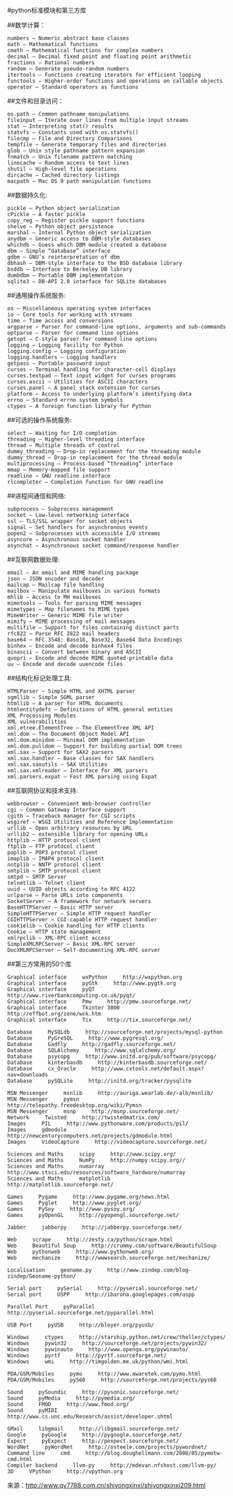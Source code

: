 #python标准模块和第三方库

##数学计算：

    numbers — Numeric abstract base classes
    math — Mathematical functions
    cmath — Mathematical functions for complex numbers
    decimal — Decimal fixed point and floating point arithmetic
    fractions — Rational numbers
    random — Generate pseudo-random numbers
    itertools — Functions creating iterators for efficient looping
    functools — Higher-order functions and operations on callable objects
    operator — Standard operators as functions

##文件和目录访问：

    os.path — Common pathname manipulations
    fileinput — Iterate over lines from multiple input streams
    stat — Interpreting stat() results
    statvfs — Constants used with os.statvfs()
    filecmp — File and Directory Comparisons
    tempfile — Generate temporary files and directories
    glob — Unix style pathname pattern expansion
    fnmatch — Unix filename pattern matching
    linecache — Random access to text lines
    shutil — High-level file operations
    dircache — Cached directory listings
    macpath — Mac OS 9 path manipulation functions

##数据持久化:

    pickle — Python object serialization
    cPickle — A faster pickle
    copy_reg — Register pickle support functions
    shelve — Python object persistence
    marshal — Internal Python object serialization
    anydbm — Generic access to DBM-style databases
    whichdb — Guess which DBM module created a database
    dbm — Simple “database” interface
    gdbm — GNU’s reinterpretation of dbm
    dbhash — DBM-style interface to the BSD database library
    bsddb — Interface to Berkeley DB library
    dumbdbm — Portable DBM implementation
    sqlite3 — DB-API 2.0 interface for SQLite databases


##通用操作系统服务:

    os — Miscellaneous operating system interfaces
    io — Core tools for working with streams
    time — Time access and conversions
    argparse — Parser for command-line options, arguments and sub-commands
    optparse — Parser for command line options
    getopt — C-style parser for command line options
    logging — Logging facility for Python
    logging.config — Logging configuration
    logging.handlers — Logging handlers
    getpass — Portable password input
    curses — Terminal handling for character-cell displays
    curses.textpad — Text input widget for curses programs
    curses.ascii — Utilities for ASCII characters
    curses.panel — A panel stack extension for curses
    platform — Access to underlying platform’s identifying data
    errno — Standard errno system symbols
    ctypes — A foreign function library for Python

##可选的操作系统服务:

    select — Waiting for I/O completion
    threading — Higher-level threading interface
    thread — Multiple threads of control
    dummy_threading — Drop-in replacement for the threading module
    dummy_thread — Drop-in replacement for the thread module
    multiprocessing — Process-based “threading” interface
    mmap — Memory-mapped file support
    readline — GNU readline interface
    rlcompleter — Completion function for GNU readline


##进程间通信和网络:

    subprocess — Subprocess management
    socket — Low-level networking interface
    ssl — TLS/SSL wrapper for socket objects
    signal — Set handlers for asynchronous events
    popen2 — Subprocesses with accessible I/O streams
    asyncore — Asynchronous socket handler
    asynchat — Asynchronous socket command/response handler


##互联网数据处理:

    email — An email and MIME handling package
    json — JSON encoder and decoder
    mailcap — Mailcap file handling
    mailbox — Manipulate mailboxes in various formats
    mhlib — Access to MH mailboxes
    mimetools — Tools for parsing MIME messages
    mimetypes — Map filenames to MIME types
    MimeWriter — Generic MIME file writer
    mimify — MIME processing of mail messages
    multifile — Support for files containing distinct parts
    rfc822 — Parse RFC 2822 mail headers
    base64 — RFC 3548: Base16, Base32, Base64 Data Encodings
    binhex — Encode and decode binhex4 files
    binascii — Convert between binary and ASCII
    quopri — Encode and decode MIME quoted-printable data
    uu — Encode and decode uuencode files


##结构化标记处理工具:

    HTMLParser — Simple HTML and XHTML parser
    sgmllib — Simple SGML parser
    htmllib — A parser for HTML documents
    htmlentitydefs — Definitions of HTML general entities
    XML Processing Modules
    XML vulnerabilities
    xml.etree.ElementTree — The ElementTree XML API
    xml.dom — The Document Object Model API
    xml.dom.minidom — Minimal DOM implementation
    xml.dom.pulldom — Support for building partial DOM trees
    xml.sax — Support for SAX2 parsers
    xml.sax.handler — Base classes for SAX handlers
    xml.sax.saxutils — SAX Utilities
    xml.sax.xmlreader — Interface for XML parsers
    xml.parsers.expat — Fast XML parsing using Expat


##互联网协议和技术支持:

    webbrowser — Convenient Web-browser controller
    cgi — Common Gateway Interface support
    cgitb — Traceback manager for CGI scripts
    wsgiref — WSGI Utilities and Reference Implementation
    urllib — Open arbitrary resources by URL
    urllib2 — extensible library for opening URLs
    httplib — HTTP protocol client
    ftplib — FTP protocol client
    poplib — POP3 protocol client
    imaplib — IMAP4 protocol client
    nntplib — NNTP protocol client
    smtplib — SMTP protocol client
    smtpd — SMTP Server
    telnetlib — Telnet client
    uuid — UUID objects according to RFC 4122
    urlparse — Parse URLs into components
    SocketServer — A framework for network servers
    BaseHTTPServer — Basic HTTP server
    SimpleHTTPServer — Simple HTTP request handler
    CGIHTTPServer — CGI-capable HTTP request handler
    cookielib — Cookie handling for HTTP clients
    Cookie — HTTP state management
    xmlrpclib — XML-RPC client access
    SimpleXMLRPCServer — Basic XML-RPC server
    DocXMLRPCServer — Self-documenting XML-RPC server

##第三方常用的50个库

    Graphical interface     wxPython     http://wxpython.org    
    Graphical interface     pyGtk     http://www.pygtk.org    
    Graphical interface     pyQT     http://www.riverbankcomputing.co.uk/pyqt/    
    Graphical interface     Pmw     http://pmw.sourceforge.net/    
    Graphical interface     Tkinter 3000     http://effbot.org/zone/wck.htm    
    Graphical interface     Tix     http://tix.sourceforge.net/    
           
    Database     MySQLdb     http://sourceforge.net/projects/mysql-python    
    Database     PyGreSQL     http://www.pygresql.org/    
    Database     Gadfly     http://gadfly.sourceforge.net/    
    Database     SQLAlchemy     http://www.sqlalchemy.org/    
    Database     psycopg     http://www.initd.org/pub/software/psycopg/    
    Database     kinterbasdb     http://kinterbasdb.sourceforge.net/    
    Database     cx_Oracle     http://www.cxtools.net/default.aspx?nav=downloads    
    Database     pySQLite     http://initd.org/tracker/pysqlite    
           
    MSN Messenger     msnlib     http://auriga.wearlab.de/~alb/msnlib/    
    MSN Messenger     pymsn     http://telepathy.freedesktop.org/wiki/Pymsn    
    MSN Messenger     msnp     http://msnp.sourceforge.net/    
    Network     Twisted     http://twistedmatrix.com/    
    Images     PIL     http://www.pythonware.com/products/pil/    
    Images     gdmodule     http://newcenturycomputers.net/projects/gdmodule.html    
    Images     VideoCapture     http://videocapture.sourceforge.net/    
                
    Sciences and Maths     scipy     http://www.scipy.org/    
    Sciences and Maths     NumPy     http://numpy.scipy.org//    
    Sciences and Maths     numarray     http://www.stsci.edu/resources/software_hardware/numarray    
    Sciences and Maths     matplotlib     http://matplotlib.sourceforge.net/    
               
    Games     Pygame     http://www.pygame.org/news.html    
    Games     Pyglet     http://www.pyglet.org/    
    Games     PySoy     http://www.pysoy.org/    
    Games     pyOpenGL     http://pyopengl.sourceforge.net/    
               
    Jabber     jabberpy     http://jabberpy.sourceforge.net/    
               
    Web     scrape     http://zesty.ca/python/scrape.html    
    Web     Beautiful Soup     http://crummy.com/software/BeautifulSoup    
    Web     pythonweb     http://www.pythonweb.org/    
    Web     mechanize     http://wwwsearch.sourceforge.net/mechanize/    
               
    Localisation     geoname.py     http://www.zindep.com/blog-zindep/Geoname-python/    
               
    Serial port     pySerial     http://pyserial.sourceforge.net/    
    Serial port     USPP     http://ibarona.googlepages.com/uspp    
           
    Parallel Port     pyParallel     http://pyserial.sourceforge.net/pyparallel.html    
           
    USB Port     pyUSB     http://bleyer.org/pyusb/    
           
    Windows     ctypes     http://starship.python.net/crew/theller/ctypes/    
    Windows     pywin32     http://sourceforge.net/projects/pywin32/    
    Windows     pywinauto     http://www.openqa.org/pywinauto/    
    Windows     pyrtf     http://pyrtf.sourceforge.net/    
    Windows     wmi     http://timgolden.me.uk/python/wmi.html    
               
    PDA/GSM/Mobiles     pymo     http://www.awaretek.com/pymo.html    
    PDA/GSM/Mobiles     pyS60     http://sourceforge.net/projects/pys60    
               
    Sound     pySoundic     http://pysonic.sourceforge.net/    
    Sound     pyMedia     http://pymedia.org/    
    Sound     FMOD     http://www.fmod.org/    
    Sound     pyMIDI     http://www.cs.unc.edu/Research/assist/developer.shtml    
           
    GMail     libgmail     http://libgmail.sourceforge.net/    
    Google     pyGoogle     http://pygoogle.sourceforge.net/    
    Expect     pyExpect     http://pexpect.sourceforge.net/    
    WordNet     pyWordNet     http://osteele.com/projects/pywordnet/    
    Command line     cmd     http://blog.doughellmann.com/2008/05/pymotw-cmd.html    
    Compiler backend     llvm-py     http://mdevan.nfshost.com/llvm-py/    
    3D     VPython     http://vpython.org

来源：http://www.qy7788.com.cn/shiyongxinxi/shiyongxinxi209.html

